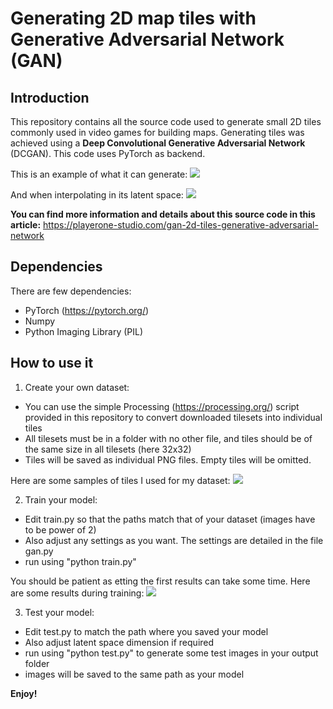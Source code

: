 # Generating 2D map tiles with Generative Adversarial Network (GAN)

## Introduction

This repository contains all the source code used to generate small 2D tiles commonly used in video games for building maps.
Generating tiles was achieved using a **Deep Convolutional Generative Adversarial Network** (DCGAN).
This code uses PyTorch as backend.

This is an example of what it can generate:
![](https://github.com/floboc/tiles-gan/blob/master/samples/gan_generated_tiles_2.jpg)

And when interpolating in its latent space:
![](https://github.com/floboc/tiles-gan/blob/master/samples/gan_latent_space_interpolation.jpg)

**You can find more information and details about this source code in this article:** <https://playerone-studio.com/gan-2d-tiles-generative-adversarial-network>


## Dependencies

There are few dependencies:
- PyTorch (<https://pytorch.org/>)
- Numpy
- Python Imaging Library (PIL)


## How to use it

1. Create your own dataset:
- You can use the simple Processing (<https://processing.org/>) script provided in this repository to convert downloaded tilesets into individual tiles
- All tilesets must be in a folder with no other file, and tiles should be of the same size in all tilesets (here 32x32)
- Tiles will be saved as individual PNG files. Empty tiles will be omitted.

Here are some samples of tiles I used for my dataset:
![](https://github.com/floboc/tiles-gan/blob/master/samples/training_images.jpg)

2. Train your model:
- Edit train.py so that the paths match that of your dataset (images have to be power of 2)
- Also adjust any settings as you want. The settings are detailed in the file gan.py
- run using "python train.py"

You should be patient as etting the first results can take some time. Here are some results during training:
![](https://github.com/floboc/tiles-gan/blob/master/samples/gan_evolution_training_epoch.jpg)

3. Test your model:
- Edit test.py to match the path where you saved your model
- Also adjust latent space dimension if required
- run using "python test.py" to generate some test images in your output folder
- images will be saved to the same path as your model


**Enjoy!**
